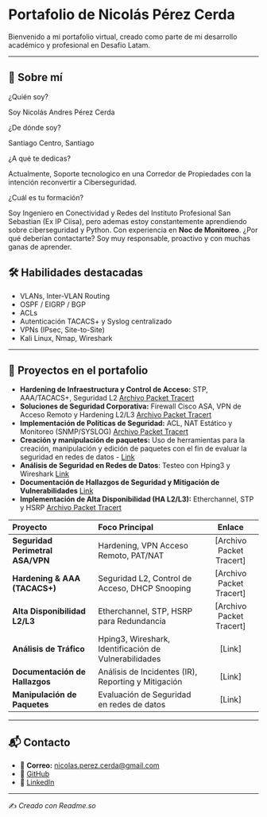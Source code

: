 #  **Portafolio de Nicolás Pérez Cerda**

Bienvenido a mi portafolio virtual, creado como parte de mi desarrollo académico y profesional en Desafio Latam.

---

## 🤖 Sobre mí

¿Quién soy?

Soy Nicolás Andres Pérez Cerda

¿De dónde soy?

Santiago Centro, Santiago

¿A qué te dedicas?

Actualmente, Soporte tecnologico en una Corredor de Propiedades con la intención reconvertir a Ciberseguridad.

¿Cuál es tu formación?

Soy Ingeniero en Conectividad y Redes del Instituto Profesional San Sebastian (Ex IP Ciisa), pero ademas
estoy constantemente aprendiendo sobre ciberseguridad y Python. 
Con experiencia en **Noc de Monitoreo**.
¿Por qué deberían contactarte? 
Soy muy responsable, proactivo y con muchas ganas de aprender.

## 🛠️ Habilidades destacadas
- VLANs, Inter-VLAN Routing  
- OSPF / EIGRP / BGP  
- ACLs   
- Autenticación TACACS+ y Syslog centralizado  
- VPNs (IPsec, Site-to-Site)  
- Kali Linux, Nmap, Wireshark   

---

## 📂 Proyectos en el portafolio
- **Hardening de Infraestructura y Control de Acceso:** STP, AAA/TACACS+, Seguridad L2 [Archivo Packet Tracert](https://drive.google.com/file/d/1_lOJIwCNiEJEWDgi3_F3XRmY0Wy-Zu7a/view?usp=drive_link)
- **Soluciones de Seguridad Corporativa:** Firewall Cisco ASA, VPN de Acceso Remoto y Hardening L2/L3 [Archivo Packet Tracert](https://drive.google.com/file/d/19kWHh3tJvBpkttV4DVBgv-Ci5MAmPjTS/view?usp=drive_link)
- **Implementación de Políticas de Seguridad:** ACL, NAT Estático y Monitoreo (SNMP/SYSLOG) [Archivo Packet Tracert](https://drive.google.com/file/d/10arOpSYmTNtU1tFBdrxiF41rpPDDnyyI/view?usp=drive_link)
- **Creación y manipulación de paquetes:** Uso de herramientas para la creación, manipulación y edición de paquetes con el fin de evaluar la seguridad en redes de datos - [Link](https://docs.google.com/document/d/11k75Aprja2EnwRwyhLDqeZDp-YjHpLJg/edit?usp=sharing&ouid=108335102691958278528&rtpof=true&sd=true)
- **Análisis de Seguridad en Redes de Datos**: Testeo con Hping3 y Wireshark [Link](https://docs.google.com/document/d/1F_2BTmyfGmp6yGGPQyK2txbxGLnvGvsa/edit?usp=drive_link&ouid=108335102691958278528&rtpof=true&sd=true)
- **Documentación de Hallazgos de Seguridad y Mitigación de Vulnerabilidades** [Link](https://docs.google.com/document/d/1-taIb7uiCI1fEmRRwx-gy71bD6BMYhLW/edit?usp=drive_link&ouid=108335102691958278528&rtpof=true&sd=true)
- **Implementación de Alta Disponibilidad (HA L2/L3):** Etherchannel, STP y HSRP [Archivo Packet Tracert](https://drive.google.com/file/d/1iHEpsGeqPmi9f6oS6rK3UVzp7UwSXa9y/view?usp=drive_link)


| Proyecto | Foco Principal | Enlace |
| :--- | :--- | :---: |
| **Seguridad Perimetral ASA/VPN** | Hardening, VPN Acceso Remoto, PAT/NAT | [Archivo Packet Tracert] |
| **Hardening & AAA (TACACS+)** | Seguridad L2, Control de Acceso, DHCP Snooping | [Archivo Packet Tracert] |
| **Alta Disponibilidad L2/L3** | Etherchannel, STP, HSRP para Redundancia | [Archivo Packet Tracert] |
| **Análisis de Tráfico** | Hping3, Wireshark, Identificación de Vulnerabilidades | [Link] |
| **Documentación de Hallazgos** | Análisis de Incidentes (IR), Reporting y Mitigación | [Link] |
| **Manipulación de Paquetes** | Evaluación de Seguridad en redes de datos | [Link] |

---

## 📬 Contacto
- 📧 **Correo:** nicolas.perez.cerda@gmail.com  
- 🐙 [GitHub](https://github.com/Recnico)  
- 💼 [LinkedIn](https://www.linkedin.com/in/nicolasperezcerda/)  

---

✍️ *Creado con Readme.so*
